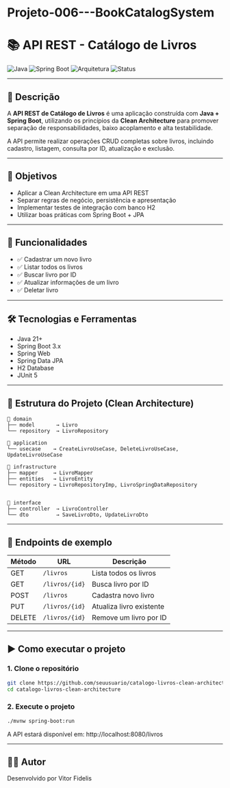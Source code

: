 # Projeto-006---BookCatalogSystem

# 📚 API REST - Catálogo de Livros

![Java](https://img.shields.io/badge/Java-21-blue?logo=java)
![Spring Boot](https://img.shields.io/badge/Spring%20Boot-3.x-brightgreen?logo=spring)
![Arquitetura](https://img.shields.io/badge/Clean%20Architecture-implementado-blueviolet)
![Status](https://img.shields.io/badge/Projeto-Em%20Desenvolvimento-yellow)

---

## 🧾 Descrição

A **API REST de Catálogo de Livros** é uma aplicação construída com **Java + Spring Boot**, utilizando os princípios da **Clean Architecture** para promover separação de responsabilidades, baixo acoplamento e alta testabilidade.

A API permite realizar operações CRUD completas sobre livros, incluindo cadastro, listagem, consulta por ID, atualização e exclusão.

---

## 🎯 Objetivos

- Aplicar a Clean Architecture em uma API REST
- Separar regras de negócio, persistência e apresentação
- Implementar testes de integração com banco H2
- Utilizar boas práticas com Spring Boot + JPA

---

## 🚀 Funcionalidades

- ✅ Cadastrar um novo livro  
- ✅ Listar todos os livros  
- ✅ Buscar livro por ID  
- ✅ Atualizar informações de um livro  
- ✅ Deletar livro  

---

## 🛠️ Tecnologias e Ferramentas

- Java 21+
- Spring Boot 3.x
- Spring Web
- Spring Data JPA
- H2 Database
- JUnit 5

---

## 🧱 Estrutura do Projeto (Clean Architecture)

```text
📁 domain
├── model       → Livro
└── repository  → LivroRepository

📁 application
└── usecase    → CreateLivroUseCase, DeleteLivroUseCase,  UpdateLivroUseCase

📁 infrastructure
├── mapper     → LivroMapper
├── entities   → LivroEntity
└── repository → LivroRepositoryImp, LivroSpringDataRepository


📁 interface
├── controller  → LivroController
└── dto         → SaveLivroDto, UpdateLivroDto
````
---

## 🔗 Endpoints de exemplo

| Método | URL             | Descrição                  |
|--------|------------------|----------------------------|
| GET    | `/livros`        | Lista todos os livros      |
| GET    | `/livros/{id}`   | Busca livro por ID         |
| POST   | `/livros`        | Cadastra novo livro        |
| PUT    | `/livros/{id}`   | Atualiza livro existente   |
| DELETE | `/livros/{id}`   | Remove um livro por ID     |

---

## ▶️ Como executar o projeto

### 1. Clone o repositório

```bash
git clone https://github.com/seuusuario/catalogo-livros-clean-architecture.git
cd catalogo-livros-clean-architecture
````

### 2. Execute o projeto

```bash
./mvnw spring-boot:run
````
A API estará disponível em: http://localhost:8080/livros

---

## 👨‍💻 Autor

Desenvolvido por Vitor Fidelis
